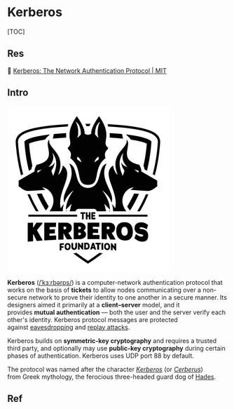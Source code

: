 # Kerberos

[TOC]



## Res
📂 [Kerberos: The Network Authentication Protocol | MIT](https://web.mit.edu/kerberos/)



## Intro
![](../../../../../../../Assets/Pics/kerberos.sml.png)

**Kerberos** ([/ˈkɜːrbərɒs/](https://en.wikipedia.org/wiki/Help:IPA/English "Help:IPA/English")) is a computer-network authentication protocol that works on the basis of **tickets** to allow nodes communicating over a non-secure network to prove their identity to one another in a secure manner. Its designers aimed it primarily at a **client–server** model, and it provides **mutual authentication** — both the user and the server verify each other's identity. Kerberos protocol messages are protected against [eavesdropping](https://en.wikipedia.org/wiki/Computer_insecurity#Eavesdropping "Computer insecurity") and [replay attacks](https://en.wikipedia.org/wiki/Replay_attack "Replay attack").

Kerberos builds on **symmetric-key cryptography** and requires a trusted third party, and optionally may use **public-key cryptography** during certain phases of authentication. Kerberos uses UDP port 88 by default.

The protocol was named after the character _[Kerberos](https://en.wikipedia.org/wiki/Cerberus "Cerberus")_ (or _[Cerberus](https://en.wikipedia.org/wiki/Cerberus "Cerberus")_) from Greek mythology, the ferocious three-headed guard dog of [Hades](https://en.wikipedia.org/wiki/Hades "Hades").






## Ref
[Kerberos (protocol) | Wikipedia]: https://en.wikipedia.org/wiki/Kerberos_(protocol)

[Kerberos | GeeksforGeeks]: https://www.geeksforgeeks.org/kerberos/

